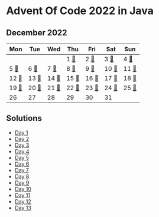 # Advent Of Code 2022 in Java

## December 2022

| Mon                  | Tue                    | Wed                  | Thu                  | Fri                  | Sat                  | Sun                  |
|----------------------|------------------------|----------------------|----------------------|----------------------|----------------------|----------------------|
|                      |                        |                      | 1 [🌟][aoc.2022.1]   | 2 [🌟][aoc.2022.2]   | 3 [🌟][aoc.2022.3]   | 4 [🌟][aoc.2022.4]   |
| 5 [🌟][aoc.2022.5]   | 6 [🌟][aoc.2022.6]     | 7 [🌟][aoc.2022.7]   | 8 [🌟][aoc.2022.8]   | 9 [🌟][aoc.2022.9]   | 10 [🌟][aoc.2022.10] | 11 [🌟][aoc.2022.11] |
| 12 [🌟][aoc.2022.12] | 13 [🌟][aoc.2022.13]   | 14 [🌟][aoc.2022.14] | 15 [🌟][aoc.2022.15] | 16 [🌟][aoc.2022.16] | 17 [🌟][aoc.2022.17] | 18 [🌟][aoc.2022.18] |
| 19 [🌟][aoc.2022.19] | 20 [🌟][aoc.2022.20]   | 21 [🌟][aoc.2022.21] | 22 [🌟][aoc.2022.22] | 23 [🌟][aoc.2022.23] | 24 [🌟][aoc.2022.24] | 25 [🌟][aoc.2022.25] |
| 26                   | 27                     | 28                   | 29                   | 30                   | 31                   |                      |

## Solutions

- [Day 1][day.1]
- [Day 2][day.2]
- [Day 3][day.3]
- [Day 4][day.4]
- [Day 5][day.5]
- [Day 6][day.6]
- [Day 7][day.7]
- [Day 8][day.8]
- [Day 9][day.9]
- [Day 10][day.10]
- [Day 11][day.11]
- [Day 12][day.12]
- [Day 13][day.13]

[aoc.2022.1]: https://adventofcode.com/2022/day/1
[aoc.2022.2]: https://adventofcode.com/2022/day/2
[aoc.2022.3]: https://adventofcode.com/2022/day/3
[aoc.2022.4]: https://adventofcode.com/2022/day/4
[aoc.2022.5]: https://adventofcode.com/2022/day/5
[aoc.2022.6]: https://adventofcode.com/2022/day/6
[aoc.2022.7]: https://adventofcode.com/2022/day/7
[aoc.2022.8]: https://adventofcode.com/2022/day/8
[aoc.2022.9]: https://adventofcode.com/2022/day/9
[aoc.2022.10]: https://adventofcode.com/2022/day/10
[aoc.2022.11]: https://adventofcode.com/2022/day/11
[aoc.2022.12]: https://adventofcode.com/2022/day/12
[aoc.2022.13]: https://adventofcode.com/2022/day/13
[aoc.2022.14]: https://adventofcode.com/2022/day/14
[aoc.2022.15]: https://adventofcode.com/2022/day/15
[aoc.2022.16]: https://adventofcode.com/2022/day/16
[aoc.2022.17]: https://adventofcode.com/2022/day/17
[aoc.2022.18]: https://adventofcode.com/2022/day/18
[aoc.2022.19]: https://adventofcode.com/2022/day/19
[aoc.2022.20]: https://adventofcode.com/2022/day/20
[aoc.2022.21]: https://adventofcode.com/2022/day/21
[aoc.2022.22]: https://adventofcode.com/2022/day/22
[aoc.2022.23]: https://adventofcode.com/2022/day/23
[aoc.2022.24]: https://adventofcode.com/2022/day/24
[aoc.2022.25]: https://adventofcode.com/2022/day/25

[day.1]: src/main/java/Day1.java
[day.2]: src/main/java/Day2.java
[day.3]: src/main/java/Day3.java
[day.4]: src/main/java/Day4.java
[day.5]: src/main/java/Day5.java
[day.6]: src/main/java/Day6.java
[day.7]: src/main/java/Day7.java
[day.8]: src/main/java/Day8.java
[day.9]: src/main/java/Day9.java
[day.10]: src/main/java/Day10.java
[day.11]: src/main/java/Day11.java
[day.12]: src/main/java/Day12.java
[day.13]: src/main/java/Day13.java